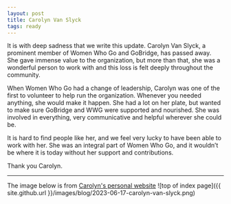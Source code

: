 ```yaml
---
layout: post
title: Carolyn Van Slyck
tags: ready
---
```

It is with deep sadness that we write this update. Carolyn Van Slyck, a prominent member of Women Who Go and GoBridge, has passed away. She gave immense value to the organization, but more than that, she was a wonderful person to work with and this loss is felt deeply throughout the community.

When Women Who Go had a change of leadership, Carolyn was one of the first to volunteer to help run the organization. Whenever you needed anything, she would make it happen. She had a lot on her plate, but wanted to make sure GoBridge and WWG were supported and nourished. She was involved in everything, very communicative and helpful wherever she could be.

It is hard to find people like her, and we feel very lucky to have been able to work with her. She was an integral part of Women Who Go, and it wouldn’t be where it is today without her support and contributions.

Thank you Carolyn.

---
The image below is from [Carolyn's personal website](https://web.archive.org/web/20230328144132/https://carolynvanslyck.com/) 
![top of index page]({{ site.github.url }}/images/blog/2023-06-17-carolyn-van-slyck.png)
